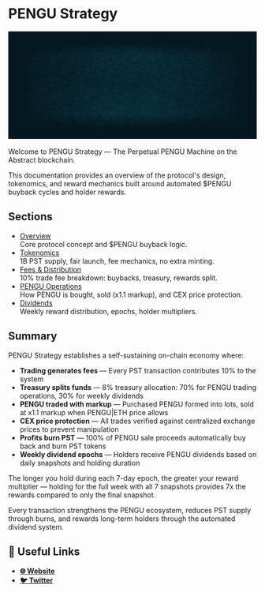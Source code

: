 # PENGU Strategy

![](./teaser.gif)

Welcome to PENGU Strategy — The Perpetual PENGU Machine on the Abstract blockchain.

This documentation provides an overview of the protocol's design, tokenomics, and reward mechanics built around automated $PENGU buyback cycles and holder rewards.

## Sections

- [Overview](./pengu-strategy.md)  
  Core protocol concept and $PENGU buyback logic.
- [Tokenomics](./tokenomics.md)  
  1B PST supply, fair launch, fee mechanics, no extra minting.
- [Fees & Distribution](./fees-and-distribution.md)  
  10% trade fee breakdown: buybacks, treasury, rewards split.
- [PENGU Operations](./pengu-operations.md)  
  How PENGU is bought, sold (x1.1 markup), and CEX price protection.
- [Dividends](./dividends.md)  
  Weekly reward distribution, epochs, holder multipliers.

## Summary

PENGU Strategy establishes a self-sustaining on-chain economy where:

- **Trading generates fees** — Every PST transaction contributes 10% to the system
- **Treasury splits funds** — 8% treasury allocation: 70% for PENGU trading operations, 30% for weekly dividends
- **PENGU traded with markup** — Purchased PENGU formed into lots, sold at x1.1 markup when PENGU|ETH price allows
- **CEX price protection** — All trades verified against centralized exchange prices to prevent manipulation
- **Profits burn PST** — 100% of PENGU sale proceeds automatically buy back and burn PST tokens
- **Weekly dividend epochs** — Holders receive PENGU dividends based on daily snapshots and holding duration

The longer you hold during each 7-day epoch, the greater your reward multiplier — holding for the full week with all 7 snapshots provides 7x the rewards compared to only the final snapshot.

Every transaction strengthens the PENGU ecosystem, reduces PST supply through burns, and rewards long-term holders through the automated dividend system.

## 🔗 Useful Links

- [**🌐 Website**](https://pengustrategy.com)
- [**🐦 Twitter**](https://twitter.com/pengustrategy)
